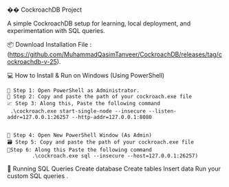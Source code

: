 �� CockroachDB Project

A simple CockroachDB setup for learning, local deployment, and experimentation with SQL queries.



📦 Download Installation File : (https://github.com/MuhammadQasimTanveer/CockroachDB/releases/tag/cockroachdb-v-25).


💻 How to Install & Run on Windows (Using PowerShell)

    🔧 Step 1: Open PowerShell as Administrator.
    📁 Step 2: Copy and paste the path of your cockroach.exe file
    📈 Step 3: Along this, Paste the following command 
     .\cockroach.exe start-single-node --insecure --listen-addr=127.0.0.1:26257 --http-addr=127.0.0.1:8080


    👤 Step 4: Open New PowerShell Window (As Admin)
    🗃️ Step 5: Copy and paste the path of your cockroach.exe file
    📝Step 6: Along this Paste the following command 
            .\cockroach.exe sql --insecure --host=127.0.0.1:26257)
    

🧪 Running SQL Queries
       Create database
       Create tables
       Insert data
       Run your custom SQL queries  .

